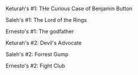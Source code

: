 Keturah's #1: THe Curious Case of Benjamin Button

Saleh's #1: The Lord of the Rings

Ernesto's #1: The godfather

Keturah's #2: Devil's Advocate

Saleh's #2: Forrest Gump

Ernesto's #2: Fight Club
